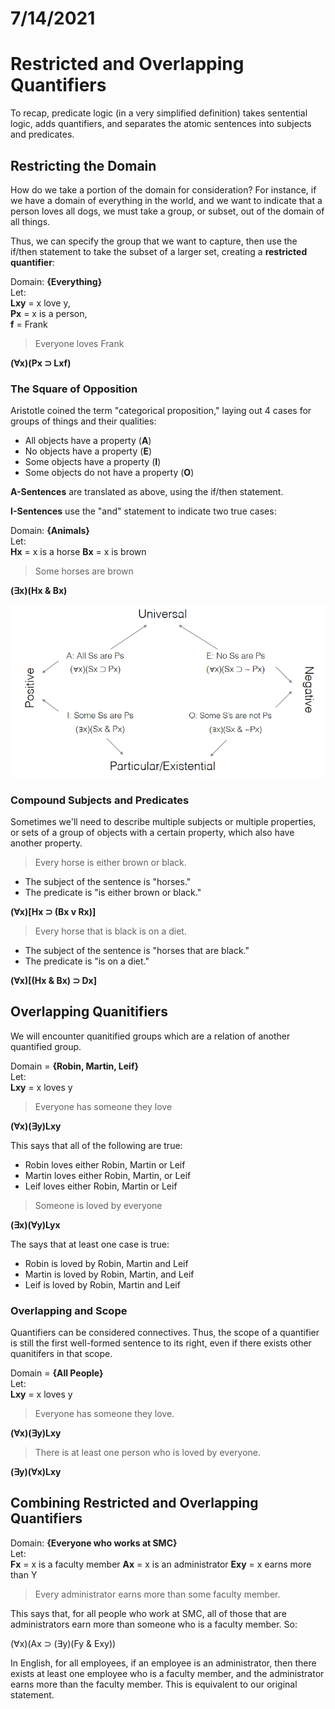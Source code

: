 # 7/14/2021
# Restricted and Overlapping Quantifiers

To recap, predicate logic (in a very simplified definition) takes sentential logic, adds quantifiers, and separates the atomic sentences into subjects and predicates.

## Restricting the Domain
How do we take a portion of the domain for consideration? For instance, if we have a domain of everything in the world, and we want to indicate that a person loves all dogs, we must take a group, or subset, out of the domain of all things.

Thus, we can specify the group that we want to capture, then use the if/then statement to take the subset of a larger set, creating a **restricted quantifier**:

Domain: **{Everything}**  
Let:  
**Lxy** = x love y,  
**Px** = x is a person,  
**f** = Frank

> Everyone loves Frank 

**(&forall;x)(Px &sup; Lxf)**

### The Square of Opposition
Aristotle coined the term "categorical proposition," laying out 4 cases for groups of things and their qualities:
- All objects have a property (**A**)
- No objects have a property (**E**)
- Some objects have a property (**I**)
- Some objects do not have a property (**O**)

**A-Sentences** are translated as above, using the if/then statement.

**I-Sentences** use the "and" statement to indicate two true cases:

Domain: **{Animals}**  
Let:  
**Hx** = x is a horse 
**Bx** = x is brown

> Some horses are brown

**(&exist;x)(Hx & Bx)**

![The Square of Opposition](../images/square-of-opposition.png)

### Compound Subjects and Predicates
Sometimes we'll need to describe multiple subjects or multiple properties, or sets of a group of objects with a certain property, which also have another property.

> Every horse is either brown or black.  

- The subject of the sentence is "horses."
- The predicate is "is either brown or black."

**(&forall;x)[Hx &sup; (Bx v Rx)]**

> Every horse that is black is on a diet.

- The subject of the sentence is "horses that are black."
- The predicate is "is on a diet."

**(&forall;x)[(Hx & Bx) &sup; Dx]**

## Overlapping Quanitifiers
We will encounter quanitified groups which are a relation of another quantified group.

Domain = **{Robin, Martin, Leif}**  
Let:  
**Lxy** = x loves y

> Everyone has someone they love

**(&forall;x)(&exist;y)Lxy**

This says that all of the following are true:
- Robin loves either Robin, Martin or Leif
- Martin loves either Robin, Martin, or Leif
- Leif loves either Robin, Martin or Leif

> Someone is loved by everyone

**(&exist;x)(&forall;y)Lyx**

The says that at least one case is true:
- Robin is loved by Robin, Martin and Leif
- Martin is loved by Robin, Martin, and Leif
- Leif is loved by Robin, Martin and Leif

### Overlapping and Scope
Quantifiers can be considered connectives. Thus, the scope of a quantifier is still the first well-formed sentence to its right, even if there exists other quanitifers in that scope.

Domain = **{All People}**  
Let:  
**Lxy** = x loves y

> Everyone has someone they love.

**(&forall;x)(&exist;y)Lxy**

>There is at least one person who is loved by everyone. 

**(&exist;y)(&forall;x)Lxy**

## Combining Restricted and Overlapping Quantifiers

Domain: **{Everyone who works at SMC}**  
Let:  
**Fx** = x is a faculty member
**Ax** = x is an administrator
**Exy** = x earns more than Y

> Every administrator earns more than some faculty member.

This says that, for all people who work at SMC, all of those that are administrators earn more than someone who is a faculty member. So:

(&forall;x)(Ax &sup; (&exist;y)(Fy & Exy))

In English, for all employees, if an employee is an administrator, then there exists at least one employee who is a faculty member, and the administrator earns more than the faculty member. This is equivalent to our original statement.
